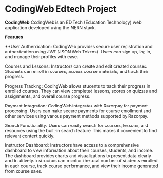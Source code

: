 # CodingWeb Edtech Project

**CodingWeb**
CodingWeb is an ED Tech (Education Technology) web application developed using the MERN stack.

**Features**

**User Authentication: CodingWeb provides secure user registration and authentication using JWT (JSON Web Tokens). Users can sign up, log in, and manage their profiles with ease.

Courses and Lessons: Instructors can create and edit created courses. Students can enroll in courses, access course materials, and track their progress.

Progress Tracking: CodingWeb allows students to track their progress in enrolled courses. They can view completed lessons, scores on quizzes and assignments, and overall course progress.

Payment Integration: CodingWeb integrates with Razorpay for payment processing. Users can make secure payments for course enrollment and other services using various payment methods supported by Razorpay.

Search Functionality: Users can easily search for courses, lessons, and resources using the built-in search feature. This makes it convenient to find relevant content quickly.

Instructor Dashboard: Instructors have access to a comprehensive dashboard to view information about their courses, students, and income. The dashboard provides charts and visualizations to present data clearly and intuitively. Instructors can monitor the total number of students enrolled in each course, track course performance, and view their income generated from course sales.


